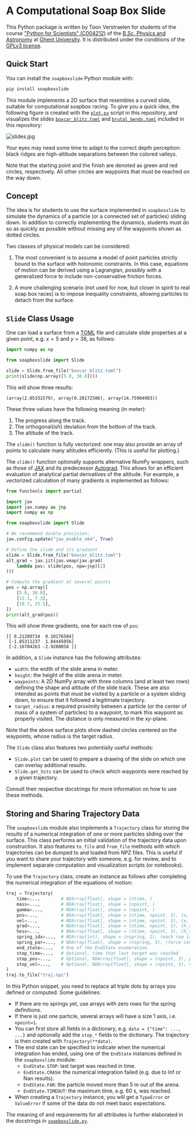 # A Computational Soap Box Slide

This Python package is written by Toon Verstraelen for students of the course
["Python for Scientists" (C004212)](http://studiekiezer.ugent.be/studiefiche/en/C004212/2025)
of the [B.Sc. Physics and Astronomy](https://studiekiezer.ugent.be/2026/bachelor-of-science-in-physics-and-astronomy)
at [Ghent University](https://www.ugent.be/).
It is distributed under the conditions of the [GPLv3 license](./LICENSE).

## Quick Start

You can install the `soapboxslide` Python module with:

```bash
pip install soapboxslide
```

This module implements a 2D surface that resembles a curved slide, suitable for computational soapbox racing.
To give you a quick idea, the following figure is created with the [`plot.py`](plot.py) script in this repository, and visualizes the slides [`boxcar_blitz.toml`](boxcar_blitz.toml) and [`brutal_bends.toml`](brutal_bends.toml) included in this repository:

![slides.jpg](https://raw.githubusercontent.com/molmod/soapboxslide/main/slides.jpg)

Your eyes may need some time to adapt to the correct depth perception: black ridges are high-altitude separations between the colored valleys.

Note that the starting point and the finish are denoted as green and red circles, respectively.
All other circles are waypoints that must be reached on the way down.

## Concept

The idea is for students to use the surface implemented in `soapboxslide` to simulate the dynamics of a particle (or a connected set of particles) sliding down.
In addition to correctly implementing the dynamics, students must do so as quickly as possible without missing any of the waypoints shown as dotted circles.

Two classes of physical models can be considered:

1. The most convenient is to assume a model of point particles strictly bound to the surface with holonomic constraints.
In this case, equations of motion can be derived using a Lagrangian, possibly with a generalized force to include non-conservative friction forces.

2. A more challenging scenario (not used for now, but closer in spirit to real soap box races) is to impose inequality constraints, allowing particles to detach from the surface.

## `Slide` Class Usage

One can load a surface from a [TOML](https://toml.io/en/) file and calculate slide properties at a given point, e.g. $x=5$ and $y=38$, as follows:

```python
import numpy as np

from soapboxslide import Slide

slide = Slide.from_file("boxcar_blitz.toml")
print(slide(np.array([5.0, 38.0])))
```

This will show three results:

```text
(array(2.05331579), array(0.20172586), array(14.75904983))
```

These three values have the following meaning (in meter):

1. The progress along the track.
2. The orthogonal(ish) deviation from the bottom of the track.
3. The altitude of the track.

The `slide()` function is fully vectorized: one may also provide an array of points to calculate many altitudes efficiently.
(This is useful for plotting.)

The `slide()` function optionally supports alternative NumPy wrappers, such as those of [JAX](https://docs.jax.dev/) and its predecessor [Autograd](https://github.com/HIPS/autograd).
This allows for an efficient evaluation of analytical partial derivatives of the altitude.
For example, a vectorized calculation of many gradients is implemented as follows:

```python
from functools import partial

import jax
import jax.numpy as jnp
import numpy as np

from soapboxslide import Slide

# We recommend double precision:
jax.config.update("jax_enable_x64", True)

# Define the slide and its gradient
slide = Slide.from_file("boxcar_blitz.toml")
alt_grad = jax.jit(jax.vmap(jax.grad(
    lambda pos: slide(pos, npw=jnp)[2]
)))

# Compute the gradient at several points
pos = np.array([
    [5.0, 38.0],
    [12.1, 7.3],
    [10.7, 25.5],
])
print(alt_grad(pos))
```

This will show three gradients, one for each row of `pos`:

```text
[[ 0.21289734  0.10176584]
 [-1.85311237  1.84445056]
 [-2.16704263 -2.9280058 ]]
```

In addition, a `Slide` instance has the following attributes:

- `width`: the width of the slide arena in meter.
- `height`: the height of the slide arena in meter.
- `waypoints`: A 2D NumPy array with three columns (and at least two rows)
  defining the shape and altitude of the slide track.
  These are also intended as points that must be visited by a particle or a system sliding down,
  to ensure that it followed a legitimate trajectory.
- `target_radius`: a required proximity between a particle (or the center of mass of a system of particles) to a waypoint, to mark this waypoint as properly visited.
  The distance is only measured in the $xy$-plane.

Note that the above surface plots show dashed circles centered on the waypoints, whose radius is the target radius.

The `Slide` class also features two potentially useful methods:

- `Slide.plot` can be used to prepare a drawing of the slide on which one can overlay additional results.
- `Slide.get_hits` can be used to check which waypoints were reached by a given trajectory.

Consult their respective docstrings for more information on how to use these methods.

## Storing and Sharing Trajectory Data

The `soapboxslide` module also implements a `Trajectory` class for storing the results of a numerical integration of one or more particles sliding over the surface.
This class performs an initial validation of the trajectory data upon construction.
It also features `to_file` and `from_file` methods with which trajectories can be dumped to and loaded from NPZ files.
This is useful if you want to share your trajectory with someone, e.g. for review, and to implement separate computation and visualization scripts (or notebooks).

To use the `Trajectory` class, create an instance as follows after completing the numerical integration of the equations of motion:

```python
traj = Trajectory(
    time=...,        # NDArray[float], shape = (ntime, )
    mass=...,        # NDArray[float], shape = (npoint, )
    gamma=...,       # NDArray[float], shape = (npoint, )
    pos=...,         # NDArray[float], shape = (ntime, npoint, 3), (x, y and z coordinates)
    vel=...,         # NDArray[float], shape = (ntime, npoint, 3), (x, y and z coordinates)
    grad=...,        # NDArray[float], shape = (ntime, npoint, 2), (h_x and h_y derivatives)
    hess=...,        # NDArray[float], shape = (ntime, npoint, 3), (h_xx, h_xy and h_yy derivatives)
    spring_idx=...,  # NDArray[int], shape = (nspring, 2), (each row is a pair of point indexes)
    spring_par=...,  # NDArray[float], shape = (nspring, 3), (force constant, rest length, damping coeff)
    end_state=...,   # One of the EndState enumeration
    stop_time=...,   # Optional, time that last target was reached
    stop_pos=...,    # Optional, NDArray[float], shape = (npoint, 3), positions at stop time
    stop_vel=...,    # Optional, NDArray[float], shape = (npoint, 3), velocities at stop time
)
traj.to_file("traj.npz")
```

In this Python snippet, you need to replace all triple dots by arrays you defined or computed.
Some guidelines:

- If there are no springs yet, use arrays with zero rows for the spring definitions.
- If there is just one particle, several arrays will have a size 1 axis, i.e. `npoint=1`.
- You can first store all fields in a dictionary, e.g. `data = {"time": ..., ...}` and optionally add the `stop_*` fields to the dictionary. The trajectory is then created with `Trajectory(**data)`.
- The end state can be specified to indicate when the numerical integration has ended, using one of the `EndState` instances defined in the `soapboxslide` module:
  - `EndState.STOP`: last target was reached in time.
  - `EndState.CRASH`: the numerical integration failed (e.g. due to Inf or Nan results).
  - `EndState.FAR`: the particle moved more than 5 m out of the arena.
  - `EndState.TIMEOUT`: the maximum time, e.g. 60 s, was reached.
- When creating a `Trajectory` instance, you will get a `TypeError` or `ValueError` if some of the data do not meet basic expectations.

The meaning of and requirements for all attributes is further elaborated in the docstrings in [`soapboxslide.py`](soapboxslide.py).

